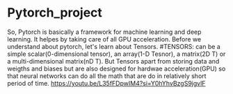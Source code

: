 # Pytorch_project
So, Pytorch is basically a framework for machine learning and deep learning. It helpes by taking care of all GPU acceleration.
Before we understand about pytorch, let's learn about Tensors.
#TENSORS: can be a simple scalar(0-dimensional tensor), an array(1-D Tesnor), a matrix(2D T) or a multi-dimensional matrix(nD T). 
But Tensors apart from storing data and weigths and biases but are also designed for hardwae acceleration(GPU) so that neural networks can do all the math that are do in relatively short period of time.
https://youtu.be/L35fFDpwIM4?si=Y0hYhvBzgS9jgvlF
